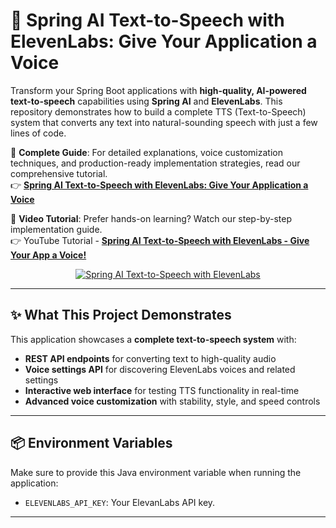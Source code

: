 # 🎤 Spring AI Text-to-Speech with ElevenLabs: Give Your Application a Voice

Transform your Spring Boot applications with **high-quality, AI-powered text-to-speech** capabilities using **Spring AI** and **ElevenLabs**. This repository demonstrates how to build a complete TTS (Text-to-Speech) system that converts any text into natural-sounding speech with just a few lines of code.

📖 **Complete Guide**: For detailed explanations, voice customization techniques, and production-ready implementation strategies, read our comprehensive tutorial.<br>
👉 [**Spring AI Text-to-Speech with ElevenLabs: Give Your Application a Voice**](https://bootcamptoprod.com/spring-ai-text-to-speech-with-elevenlabs/)

🎥 **Video Tutorial**: Prefer hands-on learning? Watch our step-by-step implementation guide.<br>
👉 YouTube Tutorial - [**Spring AI Text-to-Speech with ElevenLabs - Give Your App a Voice!**](https://youtu.be/vVS4gMFHPNs)

<p align="center">
  <a href="https://youtu.be/vVS4gMFHPNs" target="_blank">
    <img src="https://img.youtube.com/vi/vVS4gMFHPNs/0.jpg" alt="Spring AI Text-to-Speech with ElevenLabs" />
  </a>
</p>

---

## ✨ What This Project Demonstrates

This application showcases a **complete text-to-speech system** with:

- **REST API endpoints** for converting text to high-quality audio
- **Voice settings API** for discovering ElevenLabs voices and related settings
- **Interactive web interface** for testing TTS functionality in real-time
- **Advanced voice customization** with stability, style, and speed controls

---

## 📦 Environment Variables

Make sure to provide this Java environment variable when running the application:

-   `ELEVENLABS_API_KEY`: Your ElevanLabs API key.

---
